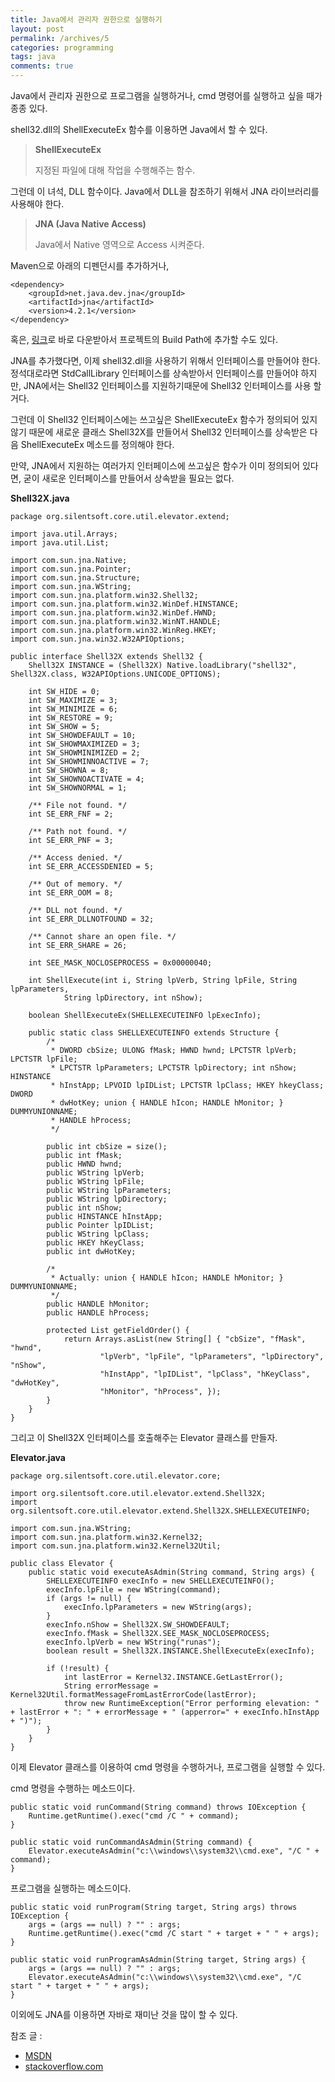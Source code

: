 ```yaml
---
title: Java에서 관리자 권한으로 실행하기
layout: post
permalink: /archives/5
categories: programming
tags: java
comments: true
---
```

Java에서 관리자 권한으로 프로그램을 실행하거나, cmd 명령어를 실행하고 싶을 때가 종종 있다.

shell32.dll의 ShellExecuteEx 함수를 이용하면 Java에서 할 수 있다.

> **ShellExecuteEx**
>
> 지정된 파일에 대해 작업을 수행해주는 함수.

그런데 이 녀석, DLL 함수이다. Java에서 DLL을 참조하기 위해서 JNA 라이브러리를 사용해야 한다.

> **JNA (Java Native Access)**
>
> Java에서 Native 영역으로 Access 시켜준다.

Maven으로 아래의 디펜던시를 추가하거나,

```
<dependency>
    <groupId>net.java.dev.jna</groupId>
    <artifactId>jna</artifactId>
    <version>4.2.1</version>
</dependency>
```

혹은, [링크](http://central.maven.org/maven2/net/java/dev/jna/jna/4.2.1/jna-4.2.1.jar)로 바로 다운받아서 프로젝트의 Build Path에 추가할 수도 있다.

JNA를 추가했다면, 이제 shell32.dll을 사용하기 위해서 인터페이스를 만들어야 한다. 정석대로라면 StdCallLibrary 인터페이스를 상속받아서 인터페이스를 만들어야 하지만, JNA에서는 Shell32 인터페이스를 지원하기때문에 Shell32 인터페이스를 사용 할 거다.

그런데 이 Shell32 인터페이스에는 쓰고싶은 ShellExecuteEx 함수가 정의되어 있지 않기 때문에 새로운 클래스 Shell32X를 만들어서 Shell32 인터페이스를 상속받은 다음 ShellExecuteEx 메소드를 정의해야 한다.

만약, JNA에서 지원하는 여러가지 인터페이스에 쓰고싶은 함수가 이미 정의되어 있다면, 굳이 새로운 인터페이스를 만들어서 상속받을 필요는 없다.

**Shell32X.java**
```
package org.silentsoft.core.util.elevator.extend;

import java.util.Arrays;
import java.util.List;

import com.sun.jna.Native;
import com.sun.jna.Pointer;
import com.sun.jna.Structure;
import com.sun.jna.WString;
import com.sun.jna.platform.win32.Shell32;
import com.sun.jna.platform.win32.WinDef.HINSTANCE;
import com.sun.jna.platform.win32.WinDef.HWND;
import com.sun.jna.platform.win32.WinNT.HANDLE;
import com.sun.jna.platform.win32.WinReg.HKEY;
import com.sun.jna.win32.W32APIOptions;

public interface Shell32X extends Shell32 {
	Shell32X INSTANCE = (Shell32X) Native.loadLibrary("shell32", Shell32X.class, W32APIOptions.UNICODE_OPTIONS);

	int SW_HIDE = 0;
	int SW_MAXIMIZE = 3;
	int SW_MINIMIZE = 6;
	int SW_RESTORE = 9;
	int SW_SHOW = 5;
	int SW_SHOWDEFAULT = 10;
	int SW_SHOWMAXIMIZED = 3;
	int SW_SHOWMINIMIZED = 2;
	int SW_SHOWMINNOACTIVE = 7;
	int SW_SHOWNA = 8;
	int SW_SHOWNOACTIVATE = 4;
	int SW_SHOWNORMAL = 1;

	/** File not found. */
	int SE_ERR_FNF = 2;

	/** Path not found. */
	int SE_ERR_PNF = 3;

	/** Access denied. */
	int SE_ERR_ACCESSDENIED = 5;

	/** Out of memory. */
	int SE_ERR_OOM = 8;

	/** DLL not found. */
	int SE_ERR_DLLNOTFOUND = 32;

	/** Cannot share an open file. */
	int SE_ERR_SHARE = 26;

	int SEE_MASK_NOCLOSEPROCESS = 0x00000040;

	int ShellExecute(int i, String lpVerb, String lpFile, String lpParameters,
			String lpDirectory, int nShow);

	boolean ShellExecuteEx(SHELLEXECUTEINFO lpExecInfo);

	public static class SHELLEXECUTEINFO extends Structure {
		/*
		 * DWORD cbSize; ULONG fMask; HWND hwnd; LPCTSTR lpVerb; LPCTSTR lpFile;
		 * LPCTSTR lpParameters; LPCTSTR lpDirectory; int nShow; HINSTANCE
		 * hInstApp; LPVOID lpIDList; LPCTSTR lpClass; HKEY hkeyClass; DWORD
		 * dwHotKey; union { HANDLE hIcon; HANDLE hMonitor; } DUMMYUNIONNAME;
		 * HANDLE hProcess;
		 */

		public int cbSize = size();
		public int fMask;
		public HWND hwnd;
		public WString lpVerb;
		public WString lpFile;
		public WString lpParameters;
		public WString lpDirectory;
		public int nShow;
		public HINSTANCE hInstApp;
		public Pointer lpIDList;
		public WString lpClass;
		public HKEY hKeyClass;
		public int dwHotKey;

		/*
		 * Actually: union { HANDLE hIcon; HANDLE hMonitor; } DUMMYUNIONNAME;
		 */
		public HANDLE hMonitor;
		public HANDLE hProcess;

		protected List getFieldOrder() {
			return Arrays.asList(new String[] { "cbSize", "fMask", "hwnd",
					"lpVerb", "lpFile", "lpParameters", "lpDirectory", "nShow",
					"hInstApp", "lpIDList", "lpClass", "hKeyClass", "dwHotKey",
					"hMonitor", "hProcess", });
		}
	}
}
```

그리고 이 Shell32X 인터페이스를 호출해주는 Elevator 클래스를 만들자.

**Elevator.java**
```
package org.silentsoft.core.util.elevator.core;

import org.silentsoft.core.util.elevator.extend.Shell32X;
import org.silentsoft.core.util.elevator.extend.Shell32X.SHELLEXECUTEINFO;

import com.sun.jna.WString;
import com.sun.jna.platform.win32.Kernel32;
import com.sun.jna.platform.win32.Kernel32Util;

public class Elevator {
	public static void executeAsAdmin(String command, String args) {
		SHELLEXECUTEINFO execInfo = new SHELLEXECUTEINFO();
		execInfo.lpFile = new WString(command);
		if (args != null) {
			execInfo.lpParameters = new WString(args);
		}
		execInfo.nShow = Shell32X.SW_SHOWDEFAULT;
		execInfo.fMask = Shell32X.SEE_MASK_NOCLOSEPROCESS;
		execInfo.lpVerb = new WString("runas");
		boolean result = Shell32X.INSTANCE.ShellExecuteEx(execInfo);

		if (!result) {
			int lastError = Kernel32.INSTANCE.GetLastError();
			String errorMessage = Kernel32Util.formatMessageFromLastErrorCode(lastError);
			throw new RuntimeException("Error performing elevation: " + lastError + ": " + errorMessage + " (apperror=" + execInfo.hInstApp + ")");
		}
	}
}
```

이제 Elevator 클래스를 이용하여 cmd 명령을 수행하거나, 프로그램을 실행할 수 있다.

cmd 명령을 수행하는 메소드이다.

```
public static void runCommand(String command) throws IOException {
	Runtime.getRuntime().exec("cmd /C " + command);
}

public static void runCommandAsAdmin(String command) {
	Elevator.executeAsAdmin("c:\\windows\\system32\\cmd.exe", "/C " + command);
}
```

프로그램을 실행하는 메소드이다.

```
public static void runProgram(String target, String args) throws IOException {
	args = (args == null) ? "" : args;
	Runtime.getRuntime().exec("cmd /C start " + target + " " + args);
}

public static void runProgramAsAdmin(String target, String args) {
	args = (args == null) ? "" : args;
	Elevator.executeAsAdmin("c:\\windows\\system32\\cmd.exe", "/C start " + target + " " + args);
}
```

이외에도 JNA를 이용하면 자바로 재미난 것을 많이 할 수 있다.


참조 글 :
- [MSDN](https://msdn.microsoft.com/ko-kr/library/windows/desktop/bb762153(v=vs.85).aspx)
- [stackoverflow.com](http://stackoverflow.com/questions/11041509/elevating-a-processbuilder-process-via-uac/11042773#11042773)
